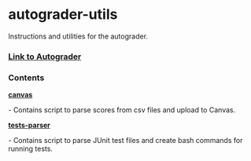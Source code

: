 # autograder-utils
Instructions and utilities for the autograder.

### [Link to Autograder](https://autograder.sice.indiana.edu/web/course_admin/18)

### Contents

[**canvas**](canvas)

\- Contains script to parse scores from csv files and upload to Canvas.

[**tests-parser**](tests-parser)

\- Contains script to parse JUnit test files and create bash commands for running tests.
